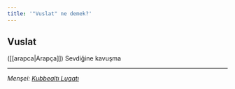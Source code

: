 ```yaml
---
title: '"Vuslat" ne demek?'
---
```


## Vuslat
([[arapca|Arapça]]) Sevdiğine kavuşma

---
*Menşei: [Kubbealtı Lugatı](https://www.lugatim.com/s/Vuslat)*